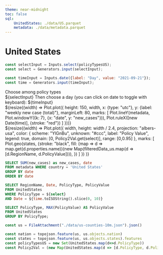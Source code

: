 ```yaml
---
theme: near-midnight
toc: false
sql:
    UnitedStates: ./data/US.parquet
    metadata: ./data/metadata.parquet
---
```



# United States

```js
const selectInput = Inputs.select(policyTypesUS);
const select = Generators.input(selectInput);

const timeInput = Inputs.date({label: "Day", value: "2021-09-21"});
const time = Generators.input(timeInput);
```

<div class="grid grid-cols-3">
    <div>
        Choose among policy types
        <br>
        ${selectInput}
        Then choose a day (you can click on date to toggle with keyboard):
        ${timeInput}
    </div>
    <div class="grid-colspan-2">
            ${resize((width) => Plot.plot({
                height: 150,
                width,
                x: {type: "utc"},
                y: {label: "weekly new case (total)"},
                marginLeft: 80,
                marks: [
                    Plot.lineY(metadata, Plot.windowY({k: 7}, {x: "date", y: "new_cases"})),
                    Plot.ruleX([new Date(time)], {stroke: "red"})
                ]
        }))}
    </div>
</div>
<div>${resize((width) =>
Plot.plot({
        width,
        height: width / 2.4,
  projection: "albers-usa",
  color: {
    scheme: "YlGnBu", 
    unknown: "#ccc", 
    label: "Policy Value", legend: true, 
    domain: [0, Policy2Val.get(select)],
    range: [0,0.95]
},
  marks: [
     Plot.geo(states, {stroke: "black",
        fill: (map => d => map.get(d.properties.name))(new Map(filteredData_us.map(d => [d.RegionName, d.PolicyValue]))),
        })
  ]
})
)}
</div>


```sql id=[...metadata]
SELECT SUM(new_cases) as new_cases, date 
FROM metadata WHERE country = 'United States'
GROUP BY date 
ORDER BY date
```

```sql id=[...filteredData_us]
SELECT RegionName, Date, PolicyType, PolicyValue 
FROM UnitedStates
WHERE PolicyType = ${select}
AND Date = ${time.toISOString().slice(0, 10)}
```

```sql id=[...UnitedStates]
SELECT PolicyType, MAX(PolicyValue) AS PolicyValue
FROM UnitedStates
GROUP BY PolicyType;
```
```js
const us = FileAttachment("./data/us-counties-10m.json").json()
```

```js
const nation = topojson.feature(us, us.objects.nation)
const states = topojson.feature(us, us.objects.states).features
const policyTypesUS = new Set(UnitedStates.map(d=>d.PolicyType))
const Policy2Val = (new Map(UnitedStates.map(d => [d.PolicyType, d.PolicyValue])))
```